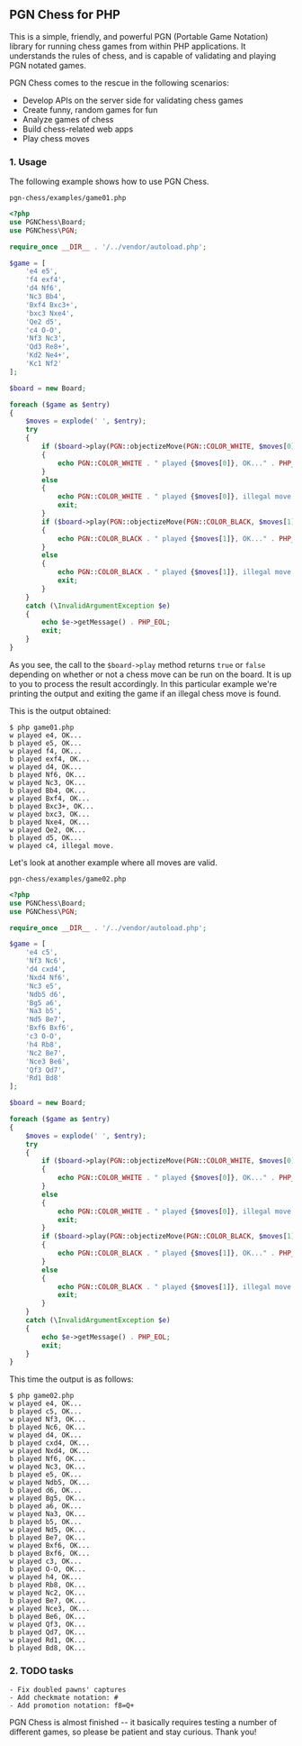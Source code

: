 ## PGN Chess for PHP

This is a simple, friendly, and powerful PGN (Portable Game Notation) library for running chess games from within PHP applications. It understands the rules of chess, and is capable of validating and playing PGN notated games.

PGN Chess comes to the rescue in the following scenarios:

- Develop APIs on the server side for validating chess games
- Create funny, random games for fun
- Analyze games of chess
- Build chess-related web apps
- Play chess moves

### 1. Usage

The following example shows how to use PGN Chess.

`pgn-chess/examples/game01.php`

```php
<?php
use PGNChess\Board;
use PGNChess\PGN;

require_once __DIR__ . '/../vendor/autoload.php';

$game = [
    'e4 e5',
    'f4 exf4',
    'd4 Nf6',
    'Nc3 Bb4',
    'Bxf4 Bxc3+',
    'bxc3 Nxe4',
    'Qe2 d5',
    'c4 O-O',
    'Nf3 Nc3',
    'Qd3 Re8+',
    'Kd2 Ne4+',
    'Kc1 Nf2'
];

$board = new Board;

foreach ($game as $entry)
{
    $moves = explode(' ', $entry);
    try
    {
        if ($board->play(PGN::objectizeMove(PGN::COLOR_WHITE, $moves[0])))
        {
            echo PGN::COLOR_WHITE . " played {$moves[0]}, OK..." . PHP_EOL;
        }
        else
        {
            echo PGN::COLOR_WHITE . " played {$moves[0]}, illegal move." . PHP_EOL;
            exit;
        }
        if ($board->play(PGN::objectizeMove(PGN::COLOR_BLACK, $moves[1])))
        {
            echo PGN::COLOR_BLACK . " played {$moves[1]}, OK..." . PHP_EOL;
        }
        else
        {
            echo PGN::COLOR_BLACK . " played {$moves[1]}, illegal move." . PHP_EOL;
            exit;
        }
    }
    catch (\InvalidArgumentException $e)
    {
        echo $e->getMessage() . PHP_EOL;
        exit;
    }
}
```

As you see, the call to the `$board->play` method returns `true` or `false` depending on whether or not a chess move can be run on the board. It is up to you to process the result accordingly. In this particular example we're printing the output and exiting the game if an illegal chess move is found.

This is the output obtained:

    $ php game01.php
    w played e4, OK...
    b played e5, OK...
    w played f4, OK...
    b played exf4, OK...
    w played d4, OK...
    b played Nf6, OK...
    w played Nc3, OK...
    b played Bb4, OK...
    w played Bxf4, OK...
    b played Bxc3+, OK...
    w played bxc3, OK...
    b played Nxe4, OK...
    w played Qe2, OK...
    b played d5, OK...
    w played c4, illegal move.

Let's look at another example where all moves are valid.

`pgn-chess/examples/game02.php`

```php
<?php
use PGNChess\Board;
use PGNChess\PGN;

require_once __DIR__ . '/../vendor/autoload.php';

$game = [
    'e4 c5',
    'Nf3 Nc6',
    'd4 cxd4',
    'Nxd4 Nf6',
    'Nc3 e5',
    'Ndb5 d6',
    'Bg5 a6',
    'Na3 b5',
    'Nd5 Be7',
    'Bxf6 Bxf6',
    'c3 O-O',
    'h4 Rb8',
    'Nc2 Be7',
    'Nce3 Be6',
    'Qf3 Qd7',
    'Rd1 Bd8'
];

$board = new Board;

foreach ($game as $entry)
{
    $moves = explode(' ', $entry);
    try
    {
        if ($board->play(PGN::objectizeMove(PGN::COLOR_WHITE, $moves[0])))
        {
            echo PGN::COLOR_WHITE . " played {$moves[0]}, OK..." . PHP_EOL;
        }
        else
        {
            echo PGN::COLOR_WHITE . " played {$moves[0]}, illegal move." . PHP_EOL;
            exit;
        }
        if ($board->play(PGN::objectizeMove(PGN::COLOR_BLACK, $moves[1])))
        {
            echo PGN::COLOR_BLACK . " played {$moves[1]}, OK..." . PHP_EOL;
        }
        else
        {
            echo PGN::COLOR_BLACK . " played {$moves[1]}, illegal move." . PHP_EOL;
            exit;
        }
    }
    catch (\InvalidArgumentException $e)
    {
        echo $e->getMessage() . PHP_EOL;
        exit;
    }
}
```
This time the output is as follows:

    $ php game02.php
    w played e4, OK...
    b played c5, OK...
    w played Nf3, OK...
    b played Nc6, OK...
    w played d4, OK...
    b played cxd4, OK...
    w played Nxd4, OK...
    b played Nf6, OK...
    w played Nc3, OK...
    b played e5, OK...
    w played Ndb5, OK...
    b played d6, OK...
    w played Bg5, OK...
    b played a6, OK...
    w played Na3, OK...
    b played b5, OK...
    w played Nd5, OK...
    b played Be7, OK...
    w played Bxf6, OK...
    b played Bxf6, OK...
    w played c3, OK...
    b played O-O, OK...
    w played h4, OK...
    b played Rb8, OK...
    w played Nc2, OK...
    b played Be7, OK...
    w played Nce3, OK...
    b played Be6, OK...
    w played Qf3, OK...
    b played Qd7, OK...
    w played Rd1, OK...
    b played Bd8, OK...

### 2. TODO tasks

    - Fix doubled pawns' captures
    - Add checkmate notation: #
    - Add promotion notation: f8=Q+

PGN Chess is almost finished -- it basically requires testing a number of different games, so please be patient and stay curious. Thank you!
